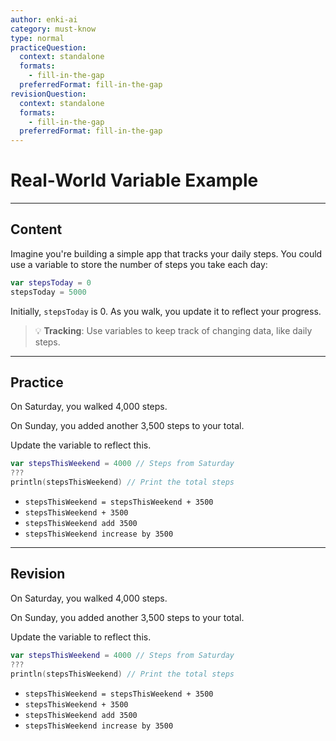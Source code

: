 ```yaml
---
author: enki-ai
category: must-know
type: normal
practiceQuestion:
  context: standalone
  formats:
    - fill-in-the-gap
  preferredFormat: fill-in-the-gap
revisionQuestion:
  context: standalone
  formats:
    - fill-in-the-gap
  preferredFormat: fill-in-the-gap
---
```


# Real-World Variable Example

---
## Content

Imagine you're building a simple app that tracks your daily steps. You could use a variable to store the number of steps you take each day:

```kotlin
var stepsToday = 0
stepsToday = 5000
```

Initially, `stepsToday` is 0. As you walk, you update it to reflect your progress.

> 💡 **Tracking**: Use variables to keep track of changing data, like daily steps.


---
## Practice

On Saturday, you walked 4,000 steps.

On Sunday, you added another 3,500 steps to your total.

Update the variable to reflect this.

```kotlin
var stepsThisWeekend = 4000 // Steps from Saturday
???
println(stepsThisWeekend) // Print the total steps
```

- `stepsThisWeekend = stepsThisWeekend + 3500`
- `stepsThisWeekend + 3500`
- `stepsThisWeekend add 3500`
- `stepsThisWeekend increase by 3500`


---
## Revision

On Saturday, you walked 4,000 steps.

On Sunday, you added another 3,500 steps to your total.

Update the variable to reflect this.

```kotlin
var stepsThisWeekend = 4000 // Steps from Saturday
???
println(stepsThisWeekend) // Print the total steps
```

- `stepsThisWeekend = stepsThisWeekend + 3500`
- `stepsThisWeekend + 3500`
- `stepsThisWeekend add 3500`
- `stepsThisWeekend increase by 3500`


